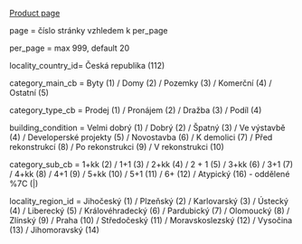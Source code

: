 [Product page](https://sreality-rouge.vercel.app)

page = číslo stránky vzhledem k per_page

per_page = max 999, default 20

locality_country_id= Česká republika (112)

category_main_cb = Byty (1) / Domy (2) / Pozemky (3) / Komerční (4) / Ostatní (5)

category_type_cb = Prodej (1) / Pronájem (2) / Dražba (3) / Podíl (4)

building_condition = Velmi dobrý (1) / Dobrý (2) / Špatný (3) / Ve výstavbě (4) / Developerské projekty (5) / Novostavba (6) /
                     K demolici (7) / Před rekonstrukcí (8) / Po rekonstrukci (9) / V rekonstrukci (10)
                     
category_sub_cb = 1+kk (2) / 1+1 (3) / 2+kk (4) / 2 + 1 (5) / 3+kk (6) / 3+1 (7) / 4+kk (8) / 4+1 (9) / 5+kk (10) / 5+1 (11) /
                  6+ (12) / Atypický (16) - oddělené %7C (|)
                  
locality_region_id = Jihočeský (1) / Plzeňský (2) / Karlovarský (3) / Ústecký (4) / Liberecký (5) / Královéhradecký (6) /
                     Pardubický (7) / Olomoucký (8) / Zlínský (9) / Praha (10) / Středočeský (11) / Moravskoslezský (12) /
                     Vysočina (13) / Jihomoravský (14)

